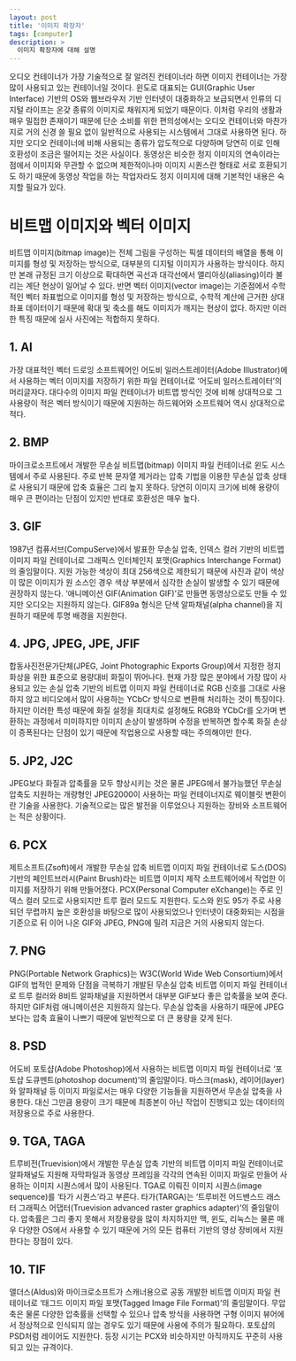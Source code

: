```yaml
---
layout: post
title: '이미지 확장자'
tags: [computer]
description: >
  이미지 확장자에 대해 설명
---
```


오디오 컨테이너가 가장 기술적으로 잘 알려진 컨테이너라 하면 이미지 컨테이너는 가장 많이 사용되고 있는 컨테이너일 것이다. 윈도로 대표되는 GUI(Graphic User Interface) 기반의 OS와 웹브라우저 기반 인터넷이 대중화하고 보급되면서 인류의 디지털 라이프는 온갖 종류의 이미지로 채워지게 되었기 때문이다. 이처럼 우리의 생활과 매우 밀접한 존재이기 때문에 단순 소비를 위한 편의성에서는 오디오 컨테이너와 마찬가지로 거의 신경 쓸 필요 없이 일반적으로 사용되는 시스템에서 그대로 사용하면 된다. 하지만 오디오 컨테이너에 비해 사용되는 종류가 압도적으로 다양하며 당연히 이로 인해 호환성이 조금은 떨어지는 것은 사실이다.
동영상은 비슷한 정지 이미지의 연속이라는 점에서 이미지와 무관할 수 없으며 제한적이나마 이미지 시퀀스란 형태로 서로 호환되기도 하기 때문에 동영상 작업을 하는 작업자라도 정지 이미지에 대해 기본적인 내용은 숙지할 필요가 있다.

#  비트맵 이미지와 벡터 이미지


비트맵 이미지(bitmap image)는 전체 그림을 구성하는 픽셀 데이터의 배열을 통해 이미지를 형성 및 저장하는 방식으로, 대부분의 디지털 이미지가 사용하는 방식이다. 하지만 본래 규정된 크기 이상으로 확대하면 곡선과 대각선에서 앨리아싱(aliasing)이라 불리는 계단 현상이 일어날 수 있다. 반면 벡터 이미지(vector image)는 기준점에서 수학적인 벡터 좌표법으로 이미지를 형성 및 저장하는 방식으로, 수학적 계산에 근거한 상대좌표 데이터이기 때문에 확대 및 축소를 해도 이미지가 깨지는 현상이 없다. 하지만 이러한 특징 때문에 실사 사진에는 적합하지 못하다.

## 1. AI

가장 대표적인 벡터 드로잉 소프트웨어인 어도비 일러스트레이터(Adobe Illustrator)에서 사용하는 벡터 이미지를 저장하기 위한 파일 컨테이너로 ‘어도비 일러스트레이터’의 머리글자다. 대다수의 이미지 파일 컨테이너가 비트맵 방식인 것에 비해 상대적으로 그 사용량이 적은 벡터 방식이기 때문에 지원하는 하드웨어와 소프트웨어 역시 상대적으로 적다.

## 2. BMP

마이크로소프트에서 개발한 무손실 비트맵(bitmap) 이미지 파일 컨테이너로 윈도 시스템에서 주로 사용된다. 주로 반복 문자열 제거라는 압축 기법을 이용한 무손실 압축 상태로 사용되기 때문에 압축 효율은 그리 높지 못하다. 당연히 이미지 크기에 비해 용량이 매우 큰 편이라는 단점이 있지만 반대로 호환성은 매우 높다.

## 3. GIF

1987년 컴퓨서브(CompuServe)에서 발표한 무손실 압축, 인덱스 컬러 기반의 비트맵 이미지 파일 컨테이너로 그래픽스 인터체인지 포맷(Graphics Interchange Format)의 줄임말이다. 지원 가능한 색상이 최대 256색으로 제한되기 때문에 사진과 같이 색상이 많은 이미지가 원 소스인 경우 색상 부분에서 심각한 손실이 발생할 수 있기 때문에 권장하지 않는다. ‘애니메이션 GIF(Animation GIF)’로 만들면 동영상으로도 만들 수 있지만 오디오는 지원하지 않는다. GIF89a 형식은 단색 알파채널(alpha channel)을 지원하기 때문에 투명 배경을 지원한다.

## 4. JPG, JPEG, JPE, JFIF

합동사진전문가단체(JPEG, Joint Photographic Exports Group)에서 지정한 정지화상을 위한 표준으로 용량대비 화질이 뛰어나다. 현재 가장 많은 분야에서 가장 많이 사용되고 있는 손실 압축 기반의 비트맵 이미지 파일 컨테이너로 RGB 신호를 그대로 사용하지 않고 비디오에서 많이 사용하는 YCbCr 방식으로 변환해 처리하는 것이 특징이다. 하지만 이러한 특성 때문에 화질 설정을 최대치로 설정해도 RGB와 YCbCr를 오가며 변환하는 과정에서 미미하지만 이미지 손상이 발생하며 수정을 반복하면 할수록 화질 손상이 증폭된다는 단점이 있기 때문에 작업용으로 사용할 때는 주의해야만 한다.

## 5. JP2, J2C

JPEG보다 화질과 압축률을 모두 향상시키는 것은 물론 JPEG에서 불가능했던 무손실 압축도 지원하는 개량형인 JPEG2000이 사용하는 파일 컨테이너지로 웨이블릿 변환이란 기술을 사용한다. 기술적으로는 많은 발전을 이루었으나 지원하는 장비와 소프트웨어는 적은 상황이다.

## 6. PCX

제트소프트(Zsoft)에서 개발한 무손실 압축 비트맵 이미지 파일 컨테이너로 도스(DOS) 기반의 페인트브러시(Paint Brush)라는 비트맵 이미지 제작 소프트웨어에서 작업한 이미지를 저장하기 위해 만들어졌다. PCX(Personal Computer eXchange)는 주로 인덱스 컬러 모드로 사용되지만 트루 컬러 모드도 지원한다. 도스와 윈도 95가 주로 사용되던 무렵까지 높은 호환성을 바탕으로 많이 사용되었으나 인터넷이 대중화되는 시점을 기준으로 뒤 이어 나온 GIF와 JPEG, PNG에 밀려 지금은 거의 사용되지 않는다.

## 7. PNG

PNG(Portable Network Graphics)는 W3C(World Wide Web Consortium)에서 GIF의 법적인 문제와 단점을 극복하기 개발된 무손실 압축 비트맵 이미지 파일 컨테이너로 트루 컬러와 8비트 알파채널을 지원하면서 대부분 GIF보다 좋은 압축률을 보여 준다. 하지만 GIF처럼 애니메이션은 지원하지 않는다. 무손실 압축을 사용하기 때문에 JPEG보다는 압축 효율이 나쁘기 때문에 일반적으로 더 큰 용량을 갖게 된다.

## 8. PSD

어도비 포토샵(Adobe Photoshop)에서 사용하는 비트맵 이미지 파일 컨테이너로 ‘포토샵 도큐멘트(photoshop document)’의 줄임말이다. 마스크(mask), 레이어(layer)와 알파채널 등 이미지 파일로서는 매우 다양한 기능들을 지원하면서 무손실 압축을 사용한다. 대신 그만큼 용량이 크기 때문에 최종본이 아닌 작업이 진행되고 있는 데이터의 저장용으로 주로 사용한다.

## 9. TGA, TAGA

트루비전(Truevision)에서 개발한 무손실 압축 기반의 비트맵 이미지 파일 컨테이너로 알파채널도 지원해 자막파일과 동영상 프레임을 각각의 연속된 이미지 파일로 만들어 사용하는 이미지 시퀀스에서 많이 사용된다.
TGA로 이뤄진 이미지 시퀀스(image sequence)를 ‘타가 시퀀스’라고 부른다. 타가(TARGA)는 ‘트루비전 어드밴스드 래스터 그래픽스 어댑터(Truevision advanced raster graphics adapter)’의 줄임말이다. 압축률은 그리 좋지 못해서 저장용량을 많이 차지하지만 맥, 윈도, 리눅스는 물론 매우 다양한 OS에서 사용할 수 있기 때문에 거의 모든 컴퓨터 기반의 영상 장비에서 지원한다는 장점이 있다.

## 10. TIF

앨더스(Aldus)와 마이크로소프트가 스캐너용으로 공동 개발한 비트맵 이미지 파일 컨테이너로 ‘태그드 이미지 파일 포맷(Tagged Image File Format)’의 줄임말이다. 무압축은 물론 다양한 압축률을 선택할 수 있으나 압축 방식을 사용하면 구형 이미지 뷰어에서 정상적으로 인식되지 않는 경우도 있기 때문에 사용에 주의가 필요하다. 포토샵의 PSD처럼 레이어도 지원한다. 등장 시기는 PCX와 비슷하지만 아직까지도 꾸준히 사용되고 있는 규격이다.
